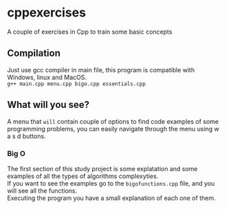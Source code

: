 # cppexercises
A couple of exercises in Cpp to train some basic concepts


## Compilation
Just use gcc compiler in main file, this program is compatible with Windows, linux and MacOS.<br>
`g++ main.cpp menu.cpp bigo.cpp essentials.cpp`

## What will you see?
A menu that `will` contain couple of options to find code examples of some programming problems, you can easily navigate through the menu using w a s d buttons.

### Big O
The first section of this study project is some explatation and some examples of all the types of algorithms complexyties.<br>
If you want to see the examples go to the `bigofunctions.cpp` file, and you will see all the functions.<br>
Executing the program you have a small explanation of each one of them.